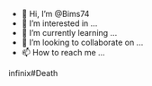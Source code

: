 - 👋 Hi, I’m @Bims74
- 👀 I’m interested in ...
- 🌱 I’m currently learning ...
- 💞️ I’m looking to collaborate on ...
- 📫 How to reach me ...

<!---
Bims74/Bims74 is a ✨ special ✨ repository because its `README.md` (this file) appears on your GitHub profile.
You can click the Preview link to take a look at your changes.
--->infinix#Death

